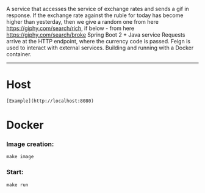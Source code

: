 A service that accesses the service of exchange rates and sends a gif in response. 
If the exchange rate against the ruble for today has become higher than yesterday,
then we give a random one from here https://giphy.com/search/rich,
if below - from here https://giphy.com/search/broke
Spring Boot 2 + Java service Requests arrive at the HTTP endpoint,
where the currency code is passed. 
Feign is used to interact with external services. 
Building and running with a Docker container.
***
# Host
```
[Example](http://localhost:8080)
```
# Docker
### Image creation:
```
make image
```
### Start:
```
make run
```